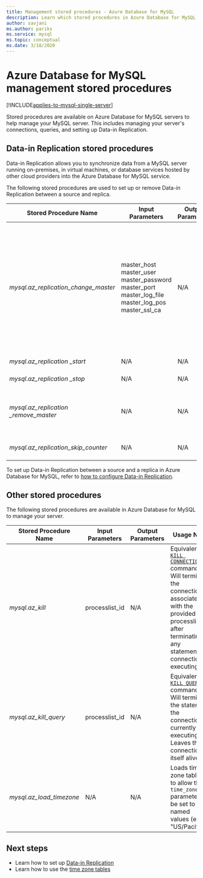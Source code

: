 ```yaml
---
title: Management stored procedures - Azure Database for MySQL
description: Learn which stored procedures in Azure Database for MySQL are useful to help you configure data-in replication, set the timezone, and kill queries.
author: savjani
ms.author: pariks
ms.service: mysql
ms.topic: conceptual
ms.date: 3/18/2020
---
```


# Azure Database for MySQL management stored procedures

[!INCLUDE[applies-to-mysql-single-server](../includes/applies-to-mysql-single-server.md)]

Stored procedures are available on Azure Database for MySQL servers to help manage your MySQL server. This includes managing your server's connections, queries, and setting up Data-in Replication.  

## Data-in Replication stored procedures

Data-in Replication allows you to synchronize data from a MySQL server running on-premises, in virtual machines, or database services hosted by other cloud providers into the Azure Database for MySQL service.

The following stored procedures are used to set up or remove Data-in Replication between a source and replica.

|**Stored Procedure Name**|**Input Parameters**|**Output Parameters**|**Usage Note**|
|-----|-----|-----|-----|
|*mysql.az_replication_change_master*|master_host<br/>master_user<br/>master_password<br/>master_port<br/>master_log_file<br/>master_log_pos<br/>master_ssl_ca|N/A|To transfer data with SSL mode, pass in the CA certificate's context into the master_ssl_ca parameter. </br><br>To transfer data without SSL, pass in an empty string into the master_ssl_ca parameter.|
|*mysql.az_replication _start*|N/A|N/A|Starts replication.|
|*mysql.az_replication _stop*|N/A|N/A|Stops replication.|
|*mysql.az_replication _remove_master*|N/A|N/A|Removes the replication relationship between the source and replica.|
|*mysql.az_replication_skip_counter*|N/A|N/A|Skips one replication error.|

To set up Data-in Replication between a source and a replica in Azure Database for MySQL, refer to [how to configure Data-in Replication](how-to-data-in-replication.md).

## Other stored procedures

The following stored procedures are available in Azure Database for MySQL to manage your server.

|**Stored Procedure Name**|**Input Parameters**|**Output Parameters**|**Usage Note**|
|-----|-----|-----|-----|
|*mysql.az_kill*|processlist_id|N/A|Equivalent to [`KILL CONNECTION`](https://dev.mysql.com/doc/refman/8.0/en/kill.html) command. Will terminate the connection associated with the provided processlist_id after terminating any statement the connection is executing.|
|*mysql.az_kill_query*|processlist_id|N/A|Equivalent to [`KILL QUERY`](https://dev.mysql.com/doc/refman/8.0/en/kill.html) command. Will terminate the statement the connection is currently executing. Leaves the connection itself alive.|
|*mysql.az_load_timezone*|N/A|N/A|Loads time zone tables to allow the `time_zone` parameter to be set to named values (ex. "US/Pacific").|

## Next steps
- Learn how to set up [Data-in Replication](how-to-data-in-replication.md)
- Learn how to use the [time zone tables](how-to-server-parameters.md#working-with-the-time-zone-parameter)
